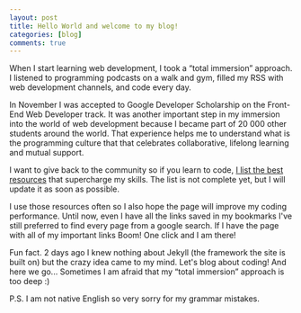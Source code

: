 ```yaml
---
layout: post
title: Hello World and welcome to my blog!
categories: [blog]
comments: true
---
```


When I start learning web development, I took a “total immersion” approach. I listened to programming podcasts on a walk and gym, filled my RSS with web development channels, and code every day.

In November I was accepted to Google Developer Scholarship on the Front-End Web Developer track. It was another important step in my immersion into the world of web development because I became part of 20 000 other students around the world. That experience helps me to understand what is the programming culture that that celebrates collaborative, lifelong learning and mutual support.

I want to give back to the community so if you learn to code, [I list the best resources](/resources/) that supercharge my skills. The list is not complete yet, but I will update it as soon as possible.

I use those resources often so I also hope the page will improve my coding performance. Until now, even I have all the links saved in my bookmarks I've still preferred to find every page from a google search. If I have the page with all of my important links Boom! One click and I am there!

Fun fact. 2 days ago I knew nothing about Jekyll (the framework the site is built on) but the crazy idea came to my mind. Let's blog about coding! And here we go... Sometimes I am afraid that my “total immersion” approach is too deep :)

P.S. I am not native English so very sorry for my grammar mistakes.